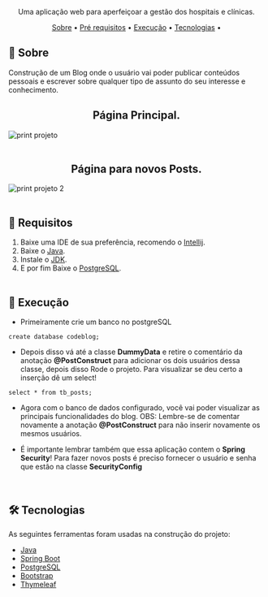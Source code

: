<p align="center">Uma aplicação web para aperfeiçoar a gestão dos hospitais e clínicas.</p>

<p align="center">
 <a href="#-sobre">Sobre</a> •
 <a href="#-requisitos">Pré requisitos</a> • 
 <a href="Execução">Execução</a> • 
 <a href="#-tecnologias">Tecnologias</a> • 
</p>


## 🎯 Sobre 

 Construção de um Blog onde o usuário vai poder publicar conteúdos pessoais e escrever sobre qualquer tipo de assunto do seu interesse e conhecimento.

<h2 align="center">Página Principal.</h2>

![print projeto](https://user-images.githubusercontent.com/82779533/156189871-c183b0e6-4a4b-4e6a-abdc-78ebdca7dadb.png)
<br><br>

<h2 align="center">Página para novos Posts.</h2>

![print projeto 2](https://user-images.githubusercontent.com/82779533/156190389-7b39dd8e-d993-42a8-bd05-9dd0706d1044.png)
<br><br>

 ## 🚀 Requisitos
1. Baixe uma IDE de sua preferência, recomendo o [Intellij](https://www.jetbrains.com/pt-br/idea/download/).
2. Baixe o [Java](https://www.java.com/pt-BR/download/ie_manual.jsp?locale=pt_BR).
3. Instale o [JDK](https://www.oracle.com/java/technologies/downloads/).
4. E por fim Baixe o [PostgreSQL](https://www.postgresql.org/download/).
<br><br>

## 🏁 Execução
- Primeiramente crie um banco no postgreSQL
```
create database codeblog;
```
- Depois disso vá até a classe **DummyData** e retire o comentário da anotação **@PostConstruct** para adicionar os dois usuários dessa classe, depois disso Rode o projeto. Para visualizar se deu certo a inserção dê um select!
```
select * from tb_posts;
```
- Agora com o banco de dados configurado, você vai poder visualizar as principais funcionalidades do blog. OBS: Lembre-se de comentar novamente a anotação **@PostConstruct** para não inserir novamente os mesmos usuários.

- É importante lembrar também que essa aplicação contem o **Spring Security**! Para fazer novos posts é preciso fornecer o usuário e senha que estão na classe **SecurityConfig**
<br><br><br>

## 🛠 Tecnologias

As seguintes ferramentas foram usadas na construção do projeto:

- [Java](https://www.java.com/pt-BR/)
- [Spring Boot](https://spring.io/projects/spring-boot)
- [PostgreSQL](https://www.postgresql.org/)
- [Bootstrap](https://getbootstrap.com/)
- [Thymeleaf](https://www.thymeleaf.org/)
